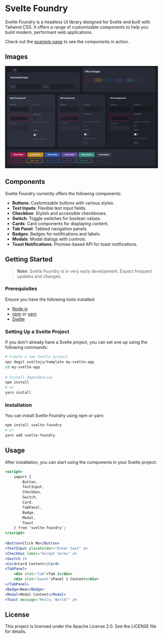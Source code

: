 # Svelte Foundry

Svelte Foundry is a headless UI library designed for Svelte and built with Tailwind CSS. It offers a range of customizable components to help you build modern, performant web applications.

Check out the [example page](https://dmmarodin.github.io/svelte-foundry/) to see the components in action.

## Images

![Example Page](docs/example-page.png)

## Components

Svelte Foundry currently offers the following components:

- **Buttons**: Customizable buttons with various styles.
- **Text Inputs**: Flexible text input fields.
- **Checkbox**: Stylish and accessible checkboxes.
- **Switch**: Toggle switches for boolean values.
- **Cards**: Card components for displaying content.
- **Tab Panel**: Tabbed navigation panels.
- **Badges**: Badges for notifications and labels.
- **Modals**: Modal dialogs with controls.
- **Toast Notifications**: Promise-based API for toast notifications.

## Getting Started

> **Note:** Svelte Foundry is in very early development. Expect frequent updates and changes.

### Prerequisites

Ensure you have the following tools installed:

- [Node.js](https://nodejs.org/)
- [npm](https://www.npmjs.com/) or [yarn](https://yarnpkg.com/)
- [Svelte](https://svelte.dev/)

### Setting Up a Svelte Project

If you don't already have a Svelte project, you can set one up using the following commands:

```bash
# Create a new Svelte project
npx degit sveltejs/template my-svelte-app
cd my-svelte-app

# Install dependencies
npm install
# or
yarn install
```

### Installation

You can install Svelte Foundry using npm or yarn:

```bash
npm install svelte-foundry
# or
yarn add svelte-foundry
```

## Usage

After installation, you can start using the components in your Svelte project:

```jsx
<script>
	import {
		Button,
		TextInput,
		Checkbox,
		Switch,
		Card,
		TabPanel,
		Badge,
		Modal,
		Toast
	} from 'svelte-foundry';
</script>

<Button>Click Me</Button>
<TextInput placeholder="Enter text" />
<Checkbox label="Accept terms" />
<Switch />
<Card>Card Content</Card>
<TabPanel>
	<div slot="tab">Tab 1</div>
	<div slot="panel">Panel 1 Content</div>
</TabPanel>
<Badge>New</Badge>
<Modal>Modal Content</Modal>
<Toast message="Hello, World!" />
```

## License

This project is licensed under the Apache License 2.0. See the LICENSE file for details.
